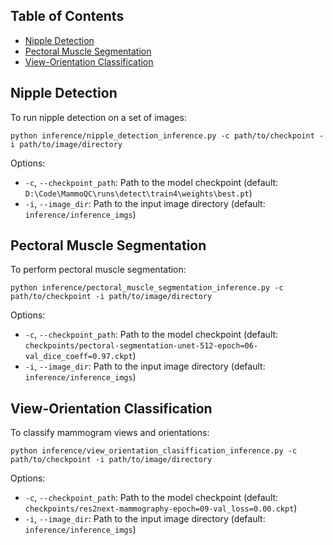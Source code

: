 ## Table of Contents
- [Nipple Detection](#nipple_detection)
- [Pectoral Muscle Segmentation](#pectoral_muscle_segmentation)
- [View-Orientation Classification](#view_orient_classification)


## Nipple Detection

To run nipple detection on a set of images:

```
python inference/nipple_detection_inference.py -c path/to/checkpoint -i path/to/image/directory
```

Options:
- `-c`, `--checkpoint_path`: Path to the model checkpoint (default: `D:\Code\MammoQC\runs\detect\train4\weights\best.pt`)
- `-i`, `--image_dir`: Path to the input image directory (default: `inference/inference_imgs`)

## Pectoral Muscle Segmentation

To perform pectoral muscle segmentation:

```
python inference/pectoral_muscle_segmentation_inference.py -c path/to/checkpoint -i path/to/image/directory
```

Options:
- `-c`, `--checkpoint_path`: Path to the model checkpoint (default: `checkpoints/pectoral-segmentation-unet-512-epoch=06-val_dice_coeff=0.97.ckpt`)
- `-i`, `--image_dir`: Path to the input image directory (default: `inference/inference_imgs`)

## View-Orientation Classification

To classify mammogram views and orientations:

```
python inference/view_orientation_clasiffication_inference.py -c path/to/checkpoint -i path/to/image/directory
```

Options:
- `-c`, `--checkpoint_path`: Path to the model checkpoint (default: `checkpoints/res2next-mammography-epoch=09-val_loss=0.00.ckpt`)
- `-i`, `--image_dir`: Path to the input image directory (default: `inference/inference_imgs`)